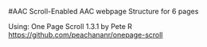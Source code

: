 #AAC
Scroll-Enabled AAC webpage Structure for 6 pages

Using: One Page Scroll 1.3.1 by Pete R
https://github.com/peachananr/onepage-scroll
